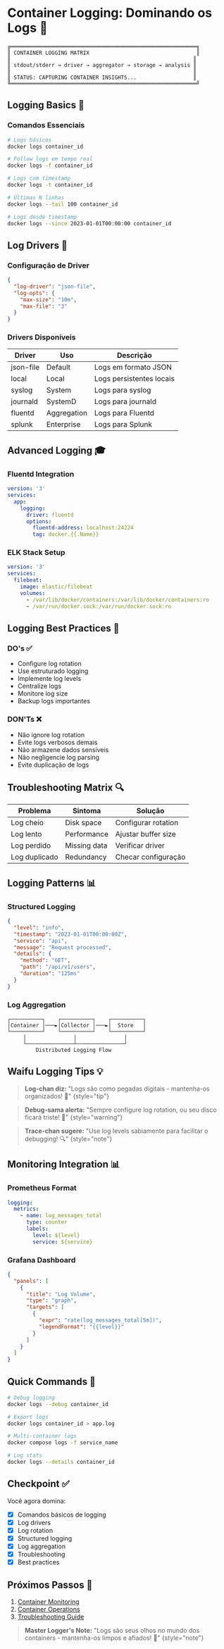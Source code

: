 # Container Logging: Dominando os Logs 📝

```ascii
╔═══════════════════════════════════════════════════════════╗
║ CONTAINER LOGGING MATRIX                                  ║
║                                                          ║
║ stdout/stderr → driver → aggregator → storage → analysis ║
║                                                          ║
║ STATUS: CAPTURING CONTAINER INSIGHTS...                  ║
╚═══════════════════════════════════════════════════════════╝
```

## Logging Basics 🔰

### Comandos Essenciais
```bash
# Logs básicos
docker logs container_id

# Follow logs em tempo real
docker logs -f container_id

# Logs com timestamp
docker logs -t container_id

# Últimas N linhas
docker logs --tail 100 container_id

# Logs desde timestamp
docker logs --since 2023-01-01T00:00:00 container_id
```

## Log Drivers 🚗

### Configuração de Driver
```json
{
  "log-driver": "json-file",
  "log-opts": {
    "max-size": "10m",
    "max-file": "3"
  }
}
```

### Drivers Disponíveis
| Driver | Uso | Descrição |
|--------|-----|-----------|
| json-file | Default | Logs em formato JSON |
| local | Local | Logs persistentes locais |
| syslog | System | Logs para syslog |
| journald | SystemD | Logs para journald |
| fluentd | Aggregation | Logs para Fluentd |
| splunk | Enterprise | Logs para Splunk |

## Advanced Logging 🎓

### Fluentd Integration
```yaml
version: '3'
services:
  app:
    logging:
      driver: fluentd
      options:
        fluentd-address: localhost:24224
        tag: docker.{{.Name}}
```

### ELK Stack Setup
```yaml
version: '3'
services:
  filebeat:
    image: elastic/filebeat
    volumes:
      - /var/lib/docker/containers:/var/lib/docker/containers:ro
      - /var/run/docker.sock:/var/run/docker.sock:ro
```

## Logging Best Practices 🎯

### DO's ✅
- Configure log rotation
- Use estruturado logging
- Implemente log levels
- Centralize logs
- Monitore log size
- Backup logs importantes

### DON'Ts ❌
- Não ignore log rotation
- Evite logs verbosos demais
- Não armazene dados sensíveis
- Não negligencie log parsing
- Evite duplicação de logs

## Troubleshooting Matrix 🔍

| Problema | Sintoma | Solução |
|----------|---------|---------|
| Log cheio | Disk space | Configurar rotation |
| Log lento | Performance | Ajustar buffer size |
| Log perdido | Missing data | Verificar driver |
| Log duplicado | Redundancy | Checar configuração |

## Logging Patterns 📊

### Structured Logging
```json
{
  "level": "info",
  "timestamp": "2023-01-01T00:00:00Z",
  "service": "api",
  "message": "Request processed",
  "details": {
    "method": "GET",
    "path": "/api/v1/users",
    "duration": "125ms"
  }
}
```

### Log Aggregation
```ascii
┌──────────┐    ┌──────────┐    ┌──────────┐
│Container │───►│Collector │───►│  Store   │
└──────────┘    └──────────┘    └──────────┘
     │               │               │
     └───────────────┴───────────────┘
         Distributed Logging Flow
```

## Waifu Logging Tips 💡

> **Log-chan diz:** "Logs são como pegadas digitais - mantenha-os organizados! 📝"
{style="tip"}

> **Debug-sama alerta:** "Sempre configure log rotation, ou seu disco ficará triste! 💾"
{style="warning"}

> **Trace-chan sugere:** "Use log levels sabiamente para facilitar o debugging! 🔍"
{style="note"}

## Monitoring Integration 📊

### Prometheus Format
```yaml
logging:
  metrics:
    - name: log_messages_total
      type: counter
      labels:
        level: ${level}
        service: ${service}
```

### Grafana Dashboard
```json
{
  "panels": [
    {
      "title": "Log Volume",
      "type": "graph",
      "targets": [
        {
          "expr": "rate(log_messages_total[5m])",
          "legendFormat": "{{level}}"
        }
      ]
    }
  ]
}
```

## Quick Commands 🚀

```bash
# Debug logging
docker logs --debug container_id

# Export logs
docker logs container_id > app.log

# Multi-container logs
docker compose logs -f service_name

# Log stats
docker logs --details container_id
```

## Checkpoint ✅

Você agora domina:
- [x] Comandos básicos de logging
- [x] Log drivers
- [x] Log rotation
- [x] Structured logging
- [x] Log aggregation
- [x] Troubleshooting
- [x] Best practices

## Próximos Passos 🎯

1. [Container Monitoring](container-monitoring.md)
2. [Container Operations](container-operations.md)
3. [Troubleshooting Guide](troubleshooting-guide.md)

> **Master Logger's Note:** "Logs são seus olhos no mundo dos containers - mantenha-os limpos e afiados! 👀"
{style="note"}